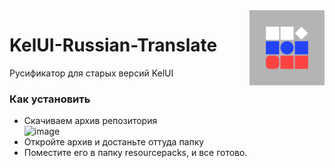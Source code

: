 <img width="120pt" src="/pack.png" align="right">

# KelUI-Russian-Translate
Русификатор для старых версий KelUI

### Как установить
- Скачиваем архив репозитория<br>
![image](https://github.com/kel-cu/KelUI-Russian-Translate/assets/86980879/f916e912-8325-4f36-a2b3-5714c4eff804)
- Откройте архив и достаньте оттуда папку
- Поместите его в папку resourcepacks, и все готово.
